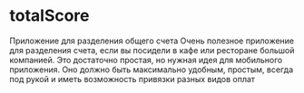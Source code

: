 # totalScore
 Приложение для разделения общего счета Очень полезное приложение для разделения счета, если вы посидели в кафе или ресторане большой компанией. Это достаточно простая, но нужная идея для мобильного приложения. Оно должно быть максимально удобным, простым, всегда под рукой и иметь возможность привязки разных видов оплат
